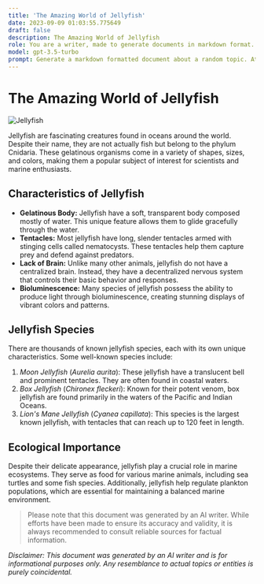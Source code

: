 ```yaml
---
title: 'The Amazing World of Jellyfish'
date: 2023-09-09 01:03:55.775649
draft: false
description: The Amazing World of Jellyfish
role: You are a writer, made to generate documents in markdown format. It is very important that all of the documents you generate are in valid markdown format.
model: gpt-3.5-turbo
prompt: Generate a markdown formatted document about a random topic. At the bottom, include a disclaimer explaining that the document was generated by you. The first line of the document should be the title. Make sure that the entire document is in proper markdown format, using a mix of various tags to make the document visually appealing.
---
```


# The Amazing World of Jellyfish

![Jellyfish](https://example.com/jellyfish.jpg)

Jellyfish are fascinating creatures found in oceans around the world. Despite their name, they are not actually fish but belong to the phylum Cnidaria. These gelatinous organisms come in a variety of shapes, sizes, and colors, making them a popular subject of interest for scientists and marine enthusiasts.

## Characteristics of Jellyfish

- **Gelatinous Body:** Jellyfish have a soft, transparent body composed mostly of water. This unique feature allows them to glide gracefully through the water.
- **Tentacles:** Most jellyfish have long, slender tentacles armed with stinging cells called nematocysts. These tentacles help them capture prey and defend against predators.
- **Lack of Brain:** Unlike many other animals, jellyfish do not have a centralized brain. Instead, they have a decentralized nervous system that controls their basic behavior and responses.
- **Bioluminescence:** Many species of jellyfish possess the ability to produce light through bioluminescence, creating stunning displays of vibrant colors and patterns.

## Jellyfish Species

There are thousands of known jellyfish species, each with its own unique characteristics. Some well-known species include:

1. *Moon Jellyfish* (*Aurelia aurita*): These jellyfish have a translucent bell and prominent tentacles. They are often found in coastal waters.
2. *Box Jellyfish* (*Chironex fleckeri*): Known for their potent venom, box jellyfish are found primarily in the waters of the Pacific and Indian Oceans.
3. *Lion's Mane Jellyfish* (*Cyanea capillata*): This species is the largest known jellyfish, with tentacles that can reach up to 120 feet in length.

## Ecological Importance

Despite their delicate appearance, jellyfish play a crucial role in marine ecosystems. They serve as food for various marine animals, including sea turtles and some fish species. Additionally, jellyfish help regulate plankton populations, which are essential for maintaining a balanced marine environment.

> Please note that this document was generated by an AI writer. While efforts have been made to ensure its accuracy and validity, it is always recommended to consult reliable sources for factual information.

*Disclaimer: This document was generated by an AI writer and is for informational purposes only. Any resemblance to actual topics or entities is purely coincidental.*